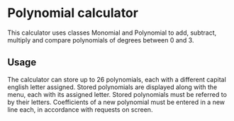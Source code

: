 # Polynomial calculator
This calculator uses classes Monomial and Polynomial to add, subtract,
multiply and compare polynomials of degrees between 0 and 3.

## Usage
The calculator can store up to 26 polynomials, each with a different capital
english letter assigned.
Stored polynomials are displayed along with the menu, each with its assigned letter.
Stored polynomials must be referred to by their letters.
Coefficients of a new polynomial must be entered in a new line each, in accordance with requests on screen.

